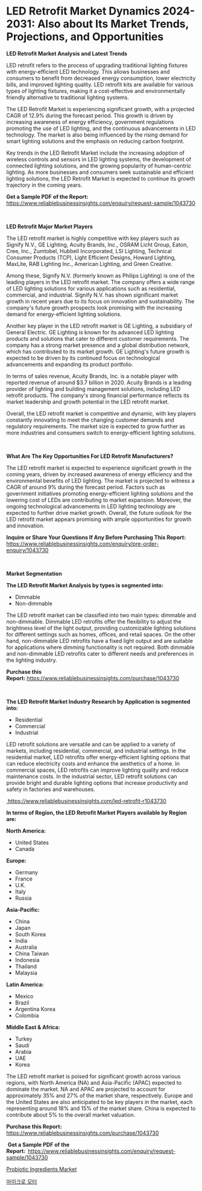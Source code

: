 <p><h1>LED Retrofit Market Dynamics 2024-2031: Also about Its Market Trends, Projections, and Opportunities</h1></p><p><strong>LED Retrofit Market Analysis and Latest Trends</strong></p>
<p><p>LED retrofit refers to the process of upgrading traditional lighting fixtures with energy-efficient LED technology. This allows businesses and consumers to benefit from decreased energy consumption, lower electricity bills, and improved lighting quality. LED retrofit kits are available for various types of lighting fixtures, making it a cost-effective and environmentally friendly alternative to traditional lighting systems.</p><p>The LED Retrofit Market is experiencing significant growth, with a projected CAGR of 12.9% during the forecast period. This growth is driven by increasing awareness of energy efficiency, government regulations promoting the use of LED lighting, and the continuous advancements in LED technology. The market is also being influenced by the rising demand for smart lighting solutions and the emphasis on reducing carbon footprint.</p><p>Key trends in the LED Retrofit Market include the increasing adoption of wireless controls and sensors in LED lighting systems, the development of connected lighting solutions, and the growing popularity of human-centric lighting. As more businesses and consumers seek sustainable and efficient lighting solutions, the LED Retrofit Market is expected to continue its growth trajectory in the coming years.</p></p>
<p><strong>Get a Sample PDF of the Report:&nbsp;</strong> <a href="https://www.reliablebusinessinsights.com/enquiry/request-sample/1043730">https://www.reliablebusinessinsights.com/enquiry/request-sample/1043730</a></p>
<p>&nbsp;</p>
<p><strong>LED Retrofit Major Market Players</strong></p>
<p><p>The LED retrofit market is highly competitive with key players such as Signify N.V., GE Lighting, Acuity Brands, Inc., OSRAM Licht Group, Eaton, Cree, Inc., Zumtobel, Hubbell Incorporated, LSI Lighting, Technical Consumer Products (TCP), Light Efficient Designs, Howard Lighting, MaxLite, RAB Lighting Inc., American Lighting, and Green Creative.</p><p>Among these, Signify N.V. (formerly known as Philips Lighting) is one of the leading players in the LED retrofit market. The company offers a wide range of LED lighting solutions for various applications such as residential, commercial, and industrial. Signify N.V. has shown significant market growth in recent years due to its focus on innovation and sustainability. The company's future growth prospects look promising with the increasing demand for energy-efficient lighting solutions.</p><p>Another key player in the LED retrofit market is GE Lighting, a subsidiary of General Electric. GE Lighting is known for its advanced LED lighting products and solutions that cater to different customer requirements. The company has a strong market presence and a global distribution network, which has contributed to its market growth. GE Lighting's future growth is expected to be driven by its continued focus on technological advancements and expanding its product portfolio.</p><p>In terms of sales revenue, Acuity Brands, Inc. is a notable player with reported revenue of around $3.7 billion in 2020. Acuity Brands is a leading provider of lighting and building management solutions, including LED retrofit products. The company's strong financial performance reflects its market leadership and growth potential in the LED retrofit market.</p><p>Overall, the LED retrofit market is competitive and dynamic, with key players constantly innovating to meet the changing customer demands and regulatory requirements. The market size is expected to grow further as more industries and consumers switch to energy-efficient lighting solutions.</p></p>
<p>&nbsp;</p>
<p><strong>What Are The Key Opportunities For LED Retrofit Manufacturers?</strong></p>
<p><p>The LED retrofit market is expected to experience significant growth in the coming years, driven by increased awareness of energy efficiency and the environmental benefits of LED lighting. The market is projected to witness a CAGR of around 9% during the forecast period. Factors such as government initiatives promoting energy-efficient lighting solutions and the lowering cost of LEDs are contributing to market expansion. Moreover, the ongoing technological advancements in LED lighting technology are expected to further drive market growth. Overall, the future outlook for the LED retrofit market appears promising with ample opportunities for growth and innovation.</p></p>
<p><strong>Inquire or Share Your Questions If Any Before Purchasing This Report:</strong> <a href="https://www.reliablebusinessinsights.com/enquiry/pre-order-enquiry/1043730">https://www.reliablebusinessinsights.com/enquiry/pre-order-enquiry/1043730</a></p>
<p>&nbsp;</p>
<p><strong>Market Segmentation</strong></p>
<p><strong>The LED Retrofit Market Analysis by types is segmented into:</strong></p>
<p><ul><li>Dimmable</li><li>Non-dimmable</li></ul></p>
<p><p>The LED retrofit market can be classified into two main types: dimmable and non-dimmable. Dimmable LED retrofits offer the flexibility to adjust the brightness level of the light output, providing customizable lighting solutions for different settings such as homes, offices, and retail spaces. On the other hand, non-dimmable LED retrofits have a fixed light output and are suitable for applications where dimming functionality is not required. Both dimmable and non-dimmable LED retrofits cater to different needs and preferences in the lighting industry.</p></p>
<p><strong>Purchase this Report:&nbsp;</strong><a href="https://www.reliablebusinessinsights.com/purchase/1043730">https://www.reliablebusinessinsights.com/purchase/1043730</a></p>
<p>&nbsp;</p>
<p><strong>The LED Retrofit Market Industry Research by Application is segmented into:</strong></p>
<p><ul><li>Residential</li><li>Commercial</li><li>Industrial</li></ul></p>
<p><p>LED retrofit solutions are versatile and can be applied to a variety of markets, including residential, commercial, and industrial settings. In the residential market, LED retrofits offer energy-efficient lighting options that can reduce electricity costs and enhance the aesthetics of a home. In commercial spaces, LED retrofits can improve lighting quality and reduce maintenance costs. In the industrial sector, LED retrofit solutions can provide bright and durable lighting options that increase productivity and safety in factories and warehouses.</p></p>
<p><a href="https://www.reliablebusinessinsights.com/led-retrofit-r1043730">&nbsp;https://www.reliablebusinessinsights.com/led-retrofit-r1043730</a></p>
<p><strong>In terms of Region, the LED Retrofit Market Players available by Region are:</strong></p>
<p>
    <p> <strong> North America: </strong>
        <ul>
            <li>United States</li>
            <li>Canada</li>
        </ul>
        </p> 
    <p> <strong> Europe: </strong>
        <ul>
            <li>Germany</li>
            <li>France</li>
            <li>U.K.</li>
            <li>Italy</li>
            <li>Russia</li>
        </ul>
        </p> 
    <p> <strong> Asia-Pacific: </strong>
        <ul>
            <li>China</li>
            <li>Japan</li>
            <li>South Korea</li>
            <li>India</li>
            <li>Australia</li>
            <li>China Taiwan</li>
            <li>Indonesia</li>
            <li>Thailand</li>
            <li>Malaysia</li>
        </ul>
        </p> 
    <p> <strong> Latin America: </strong>
        <ul>
            <li>Mexico</li>
            <li>Brazil</li>
            <li>Argentina Korea</li>
            <li>Colombia</li>
        </ul>
        </p> 
    <p> <strong> Middle East & Africa: </strong>
        <ul>
            <li>Turkey</li>
            <li>Saudi</li>
            <li>Arabia</li>
            <li>UAE</li>
            <li>Korea</li>
        </ul>
    </p>
    </p>
<p><p>The LED retrofit market is poised for significant growth across various regions, with North America (NA) and Asia-Pacific (APAC) expected to dominate the market. NA and APAC are projected to account for approximately 35% and 27% of the market share, respectively. Europe and the United States are also anticipated to be key players in the market, each representing around 18% and 15% of the market share. China is expected to contribute about 5% to the overall market valuation.</p></p>
<p><strong>Purchase this Report: </strong><a href="https://www.reliablebusinessinsights.com/purchase/1043730">https://www.reliablebusinessinsights.com/purchase/1043730</a></p>
<p>&nbsp;<strong>Get a Sample PDF of the Report:&nbsp;&nbsp;</strong><a href="https://www.reliablebusinessinsights.com/enquiry/request-sample/1043730">https://www.reliablebusinessinsights.com/enquiry/request-sample/1043730</a></p>
<p><strong></strong></p>
<p><p><a href="https://github.com/jasminebabez/Market-Research-Report-List-1/blob/main/probiotic-ingredients-market.md">Probiotic Ingredients Market</a></p><p><a href="https://github.com/hzumrdvas204296/Market-Research-Report-List-3/blob/main/336111947666.md">마이크로 모터</a></p></p>